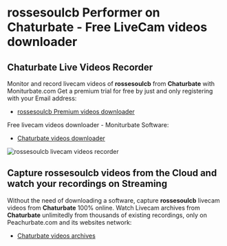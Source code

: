 # rossesoulcb Performer on Chaturbate - Free LiveCam videos downloader

## Chaturbate Live Videos Recorder

Monitor and record livecam videos of **rossesoulcb** from **Chaturbate** with Moniturbate.com
Get a premium trial for free by just and only registering with your Email address:
* [rossesoulcb Premium videos downloader](https://moniturbate.com/request-demo-licence-key.html)

Free livecam videos downloader - Moniturbate Software:
* [Chaturbate videos downloader](https://moniturbate.com/moniturbate-download-software.html)

![rossesoulcb livecam videos recorder](https://peachurnet.com/templates/moniturbate-software.png)


## Capture rossesoulcb videos from the Cloud and watch your recordings on Streaming

Without the need of downloading a software, capture **rossesoulcb** livecam videos from **Chaturbate** 100% online.
Watch Livecam archives from **Chaturbate** unlimitedly from thousands of existing recordings, only on Peachurbate.com and its websites network:
* [Chaturbate videos archives](https://peachurnet.com/)